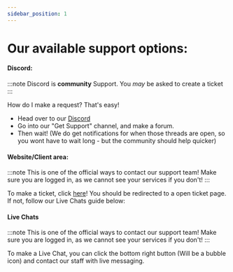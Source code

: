 ```yaml
---
sidebar_position: 1
---
```


# Our available support options:

#### Discord:

:::note
Discord is **community** Support. You _may_ be asked to create a ticket
:::

How do I make a request? That's easy!
- Head over to our [Discord](https://discord.gg/bTWFYW6EaZ)
- Go into our "Get Support" channel, and make a forum.
- Then wait! (We do get notifications for when those threads are open, so you wont have to wait long - but the community should help quicker)

#### Website/Client area:

:::note
This is one of the official ways to contact our support team! Make sure you are logged in, as we cannot see your services if you don't!
:::

To make a ticket, click [here](https://billing.staticnode.org/submitticket.php)! You should be redirected to a open ticket page. If not, follow our Live Chats guide below:

#### Live Chats

:::note
This is one of the official ways to contact our support team! Make sure you are logged in, as we cannot see your services if you don't!
:::

To make a Live Chat, you can click the bottom right button (Will be a bubble icon) and contact our staff with live messaging.
